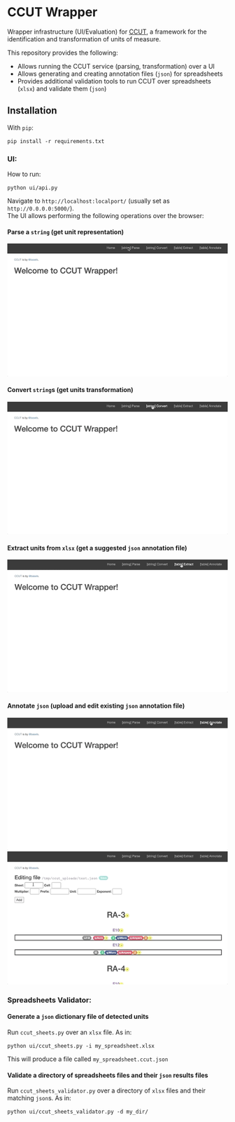 # CCUT Wrapper
Wrapper infrastructure (UI/Evaluation) for [CCUT](https://github.com/basels/ccut/), a framework for the identification and transformation of units of measure.

This repository provides the following:
* Allows running the CCUT service (parsing, transformation) over a UI
* Allows generating and creating annotation files (`json`) for spreadsheets
* Provides additional validation tools to run CCUT over spreadsheets (`xlsx`) and validate them (`json`)

## Installation
With `pip`:
```
pip install -r requirements.txt
```

### UI:
How to run:
```
python ui/api.py
```
Navigate to `http://localhost:localport/` (usually set as `http://0.0.0.0:5000/`).<br />
The UI allows performing the following operations over the browser:

#### Parse a `string` (get unit representation)
![](media/readme_parse.gif)

#### Convert `string`s (get units transformation)
![](media/readme_convert.gif)

#### Extract units from `xlsx` (get a suggested `json` annotation file)
![](media/readme_extract.gif)

#### Annotate `json` (upload and edit existing `json` annotation file)
![](media/readme_annotate.gif)
![](media/readme_edit.gif)

### Spreadsheets Validator:
#### Generate a `json` dictionary file of detected units
Run `ccut_sheets.py` over an `xlsx` file. As in:
```
python ui/ccut_sheets.py -i my_spreadsheet.xlsx
```
This will produce a file called `my_spreadsheet.ccut.json`

#### Validate a directory of spreadsheets files and their `json` results files
Run `ccut_sheets_validator.py` over a directory of `xlsx` files and their matching `json`s. As in:
```
python ui/ccut_sheets_validator.py -d my_dir/
```